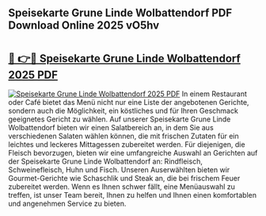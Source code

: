 ## Speisekarte Grune Linde Wolbattendorf PDF Download Online 2025 vO5hv

# <h2><a href="http://gc9mdm.nevu.top/?p=Speisekarte+Grune+Linde+Wolbattendorf">🔗 👉🔴 Speisekarte Grune Linde Wolbattendorf 2025 PDF</a></h2>

[![Speisekarte Grune Linde Wolbattendorf 2025 PDF](https://i.imgur.com/dBaPXMq.png)](http://gc9mdm.nevu.top/?p=Speisekarte+Grune+Linde+Wolbattendorf)
In einem Restaurant oder Café bietet das Menü nicht nur eine Liste der angebotenen Gerichte, sondern auch die Möglichkeit, ein köstliches und für Ihren Geschmack geeignetes Gericht zu wählen. Auf unserer Speisekarte Grune Linde Wolbattendorf bieten wir einen Salatbereich an, in dem Sie aus verschiedenen Salaten wählen können, die mit frischen Zutaten für ein leichtes und leckeres Mittagessen zubereitet werden. Für diejenigen, die Fleisch bevorzugen, bieten wir eine umfangreiche Auswahl an Gerichten auf der Speisekarte Grune Linde Wolbattendorf an: Rindfleisch, Schweinefleisch, Huhn und Fisch. Unseren Auserwählten bieten wir Gourmet-Gerichte wie Schaschlik und Steak an, die bei frischem Feuer zubereitet werden. Wenn es Ihnen schwer fällt, eine Menüauswahl zu treffen, ist unser Team bereit, Ihnen zu helfen und Ihnen einen komfortablen und angenehmen Service zu bieten.
